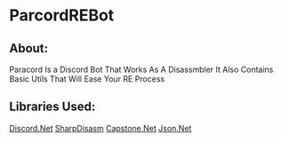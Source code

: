 # ParcordREBot

About:
------
Paracord Is a Discord Bot That Works As A Disassmbler It Also Contains Basic Utils That Will Ease Your RE Process

Libraries Used: 
---------------
[Discord.Net](https://github.com/discord-net/Discord.Net) [SharpDisasm](https://github.com/spazzarama/SharpDisasm) [Capstone.Net](https://github.com/9ee1/Capstone.NET) [Json.Net](https://www.newtonsoft.com/json)
